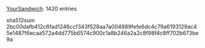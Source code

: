 [YourSandwich](https://github.com/YourSandwich): 1420 entries

sha512sum 2bc00dafb412c6fad1246ccf343f528aa7a004989fefe6dc4c79a6193129ac45e1487f6ecaa572a4dd775b6574c900c1a8b246a2a2c8f98f4c8ff702b673be9a
